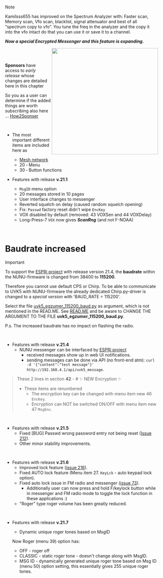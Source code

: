 > [!NOTE] 
>Kamilsss655 has improved on the Spectrum Analyzer with: Faster scan, Memory scan, Vfo scan, blacklist, signal attenuator and best of all “spectrum copy to vfo”. You tune the freq in the analyzer and the copy it into the vfo intact do that you can use it or save it to a channel.
>
> _**Now a special Encrypted Messenger and this feature is expanding.**_

<img align="right" width="350" src="https://github.com/kamilsss655/uv-k5-firmware-custom/assets/148579604/944e3ea9-6c67-40f6-a599-c28af8c5c525">

<br> 

<br>

**Sponsors** have access to _early release_ whose changes are detailed here in this chapter

So you as a user can determine if the added things are worth subscribing also here ... [How2Sponser](https://github.com/kamilsss655/uv-k5-firmware-custom/wiki#sponsor-this-project)

<br> 

* The most important different items are included here as
   * [Mesh network](https://github.com/kamilsss655/uv-k5-firmware-custom/wiki/43-%E2%80%90-Mesh-network)
   * 20 ‐ Menu
   * 30 ‐ Button functions

* Features with release **v.21.1** 
   - `MsgID` menu option
   - 20 messages stored in 10 pages
   - User interface changes to messenger
   - Reverted squelch on delay (caused random squelch opening)
   - Fix: `Passwd` factory reset didn't wipe `EncKey`
   - VOX disabled by default (removed: 43 VOXSen and 44 VOXDelay)
   - Long-Press-7 `VOX` now gives _**ScanRng**_ (and not F-NOAA)

<br> 

# Baudrate increased
> [!IMPORTANT]
> To support the [ESPRi project](https://github.com/kamilsss655/ESPRI/wiki) with release version 21.4, the **baudrate** within the NUNU-firmware is changed from 38400 to **115200**. 
>
> Therefore you cannot use default CPS or Chirp. 
> To be able to communicate to UVK5 with NUNU-firmware the already dedicated Chirp.py-driver is changed to a _special version_ with 'BAUD_RATE = 115200'. 
> 
> Select the file [uvk5_egzumer_115200_baud.py](https://github.com/kamilsss655/uvk5-chirp-driver/blob/main/uvk5_egzumer_115200_baud.py) as argument, which is not mentioned in the READ.ME. 
> See [READ.ME](https://github.com/kamilsss655/uvk5-chirp-driver/tree/main?tab=readme-ov-file#how-to-use) and be aware to CHANGE THE ARGUMENT TO THE FILE **uvk5_egzumer_115200_baud.py**.
>
> P.s. The increased baudrate has no impact on flashing the radio.

<br> 

* Features with release **v.21.4**
  * NUNU messenger can be interfaced by [ESPRi project](https://github.com/kamilsss655/ESPRI/wiki)
    * received messages show up in web UI notifications.
    * sending messages can be done via API (no front-end atm): `curl -d '{"content":"test message"}' http://192.168.4.1/api/uvk5_message`.

> These 2 lines in section **42** - # ✨ NEW Encryption ✨
>
> * These  items are renumbered
>   * The encryption key can be changed with menu item new 46 `EncKey`.
>   * Encryption can NOT be switched ON/OFF with menu item new 47 `MsgEnc`.

<br> 

* Features with release **v.21.5**
  * Fixed [BUG] Passwd wrong password entry not being reset ([Issue 212](https://github.com/kamilsss655/uv-k5-firmware-custom/issues/212)).
  * Other minor stability improvements.

<br> 

* Features with release **v.21.6**
  * Improved lock feature ([issue 216](https://github.com/kamilsss655/uv-k5-firmware-custom/issues/216)).
  * Fixed AUTO lock feature (Menu item 27. `KeyLck` - auto keypad lock option).
  * Fixed auto lock issue in FM radio and messenger ([issue 73](https://github.com/kamilsss655/uv-k5-firmware-custom/issues/73)).
    * Additionally user can now press and hold F/keylock button while in messenger and FM radio mode to toggle the lock function in these applications :)
  * "Roger" type roger volume has been greatly reduced.

<br> 

* Features with release **v.21.7**
  * Dynamic unique roger tones based on MsgID 

   Now Roger (menu 39) option has:
    * OFF - roger off
    * CLASSIC - static roger tone - doesn't change along with MsgID.
    * MSG ID - dynamically generated unique roger tone based on Msg ID (menu 50) option setting, this essentially gives 255 unique roger tones.
